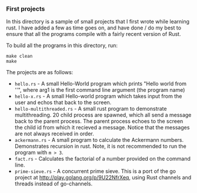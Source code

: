 ### First projects


In this directory is a sample of small projects that I first wrote while learning rust.
I have added a few as time goes on, and have done / do my best to ensure that all the
programs compile with a fairly recent version of Rust.

To build all the programs in this directory, run:

    make clean
    make

The projects are as follows:

* `hello.rs` - A small Hello-World program which prints "Hello world from '<arg1>'", where arg1 is the first command line argument (the program name)
* `hello-x.rs` - A small Hello-world program which takes input from the user and echos that back to the screen.
* `hello-multithreaded.rs` - A small rust program to demonstrate multithreading.  20 child process are spawned, which all send a message back to the parent process.  The parent process echoes to the screen the child id from which it recieved a message.  Notice that the messages are not always received in order.
* `ackermann.rs` - A small program to calculate the Ackermann numbers.  Demonstrates recursion in rust.  Note, it is not recommended to run the program with `m > 3`.
* `fact.rs` - Calculates the factorial of a number provided on the command line.
* `prime-sieve.rs` - A concurrent prime sieve.  This is a port of the go project at http://play.golang.org/p/9U22NfrXeq, using Rust channels and threads instead of go-channels.
